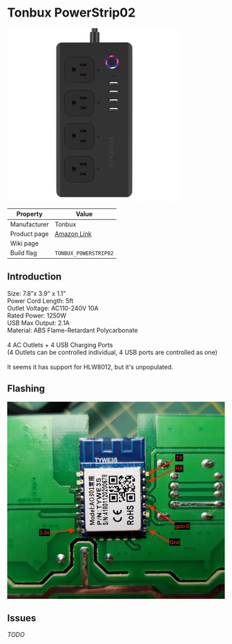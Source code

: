 # Tonbux PowerStrip02

![Tonbux PowerStrip 02](images/devices/tonbux-powerstrip02.jpg)

|Property|Value|
|---|---|
|Manufacturer|Tonbux|
|Product page|[Amazon Link](https://www.amazon.com/gp/product/B0779R4879/ref=oh_aui_detailpage_o02_s00?ie=UTF8&psc=1)|
|Wiki page||
|Build flag|`TONBUX_POWERSTRIP02`|

## Introduction

Size: 7.8”x 3.9” x 1.1”<br>
Power Cord Length: 5ft<br>
Outlet Voltage: AC110-240V 10A<br>
Rated Power: 1250W<br>
USB Max Output: 2.1A<br>
Material: ABS Flame-Retardant Polycarbonate<br>
<br>
4 AC Outlets + 4 USB Charging Ports<br>
(4 Outlets can be controlled individual, 4 USB ports are controlled as one)<br>
<br>
It seems it has support for HLW8012, but it's unpopulated.

## Flashing

![Tonbux PowerStrip02 board](images/flashing/tonbux-powerstrip02-flash.jpg)

## Issues

*TODO*